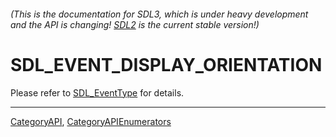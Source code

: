 ###### (This is the documentation for SDL3, which is under heavy development and the API is changing! [SDL2](https://wiki.libsdl.org/SDL2/) is the current stable version!)
# SDL_EVENT_DISPLAY_ORIENTATION

Please refer to [SDL_EventType](SDL_EventType) for details.

----
[CategoryAPI](CategoryAPI), [CategoryAPIEnumerators](CategoryAPIEnumerators)

